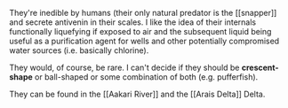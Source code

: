 They're inedible by humans (their only natural predator is the [[snapper]] and secrete antivenin in their scales. I like the idea of their internals functionally liquefying if exposed to air and the subsequent liquid being useful as a purification agent for wells and other potentially compromised water sources (i.e. basically chlorine).

They would, of course, be rare. I can't decide if they should be **crescent-shape** or ball-shaped or some combination of both (e.g. pufferfish).

They can be found in the [[Aakari River]] and the [[Arais Delta]] Delta. 